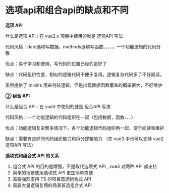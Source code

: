 # 选项api和组合api的缺点和不同

**选项 API**

什么是选项 API : 在 vue2.x 项目中使用的就是 选项API 写法

代码风格：date选项写数据，methods选项写函数、、、、，一个功能逻辑的代码分散

优点：易于学习和使用，写代码的位置已经约定好了

缺点：代码组织性差，相似的逻辑代码不便于复用，逻辑复杂代码多了不好阅读。

虽然提供了 mixins 用来封装逻辑，但是出现数据函数覆盖的概率很大，不好维护

**② 组合 API**

什么是组合 API : 在 vue3 中使用的就是 组合API 写法

代码风格：一个功能逻辑的代码组织在一起（包括数据，函数、、、）

优点：功能逻辑复杂繁多情况下，各个功能逻辑代码组织再一起，便于阅读和维护

缺点：需要有良好的代码组织能力和拆分逻辑能力 （在 vue3 中也可以支持 vue2 选项API 写法）

**选项式和组合式 API 的关系**

1. 组合式 API 的目的是增强，不是取代选项式 API , vue3 对两种 API 都支持
2. 简单的场景使用选项式 API 更加简单方便
3. 需要强烈支持 TS 的项目首选组合式 API
4. 需要大量逻辑复用的场景首选组合式 API